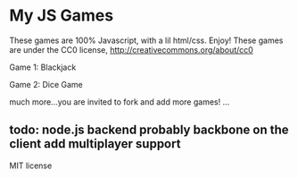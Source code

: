 My JS Games
=============
These games are 100% Javascript, with a lil html/css. Enjoy! These games are under the CC0 license,
http://creativecommons.org/about/cc0

Game 1: Blackjack

Game 2: Dice Game

much more...you are invited to fork and add more games!
...

todo: 
node.js backend
probably backbone on the client
add multiplayer support
---------------------------------------



















MIT license
